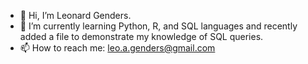 - 👋 Hi, I’m Leonard Genders.
- 🌱 I’m currently learning Python, R, and SQL languages and recently added a file to demonstrate my knowledge of SQL queries.
- 📫 How to reach me: leo.a.genders@gmail.com

<!---
ironbeags/ironbeags is a ✨ special ✨ repository because its `README.md` (this file) appears on your GitHub profile.
You can click the Preview link to take a look at your changes.
--->

